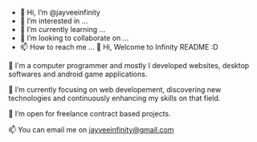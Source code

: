 - 👋 Hi, I’m @jayveeinfinity
- 👀 I’m interested in ...
- 🌱 I’m currently learning ...
- 💞️ I’m looking to collaborate on ...
- 📫 How to reach me ...
👋 Hi, Welcome to Infinity README :D

👀 I'm a computer programmer and mostly I developed websites, desktop softwares and android game applications.

🌱 I’m currently focusing on web developement, discovering new technologies and continuously enhancing my skills on that field.

💞 I’m open for freelance contract based projects.

📫 You can email me on jayveeinfinity@gmail.com
